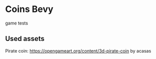 # Coins Bevy

game tests

## Used assets

Pirate coin: https://opengameart.org/content/3d-pirate-coin by acasas
